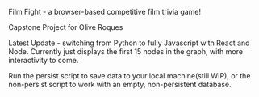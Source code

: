 Film Fight - a browser-based competitive film trivia game!


Capstone Project for Olive Roques

Latest Update - switching from Python to fully Javascript with React and Node. Currently just displays the first 15 nodes in the graph, with more interactivity to come.

Run the persist script to save data to your local machine(still WIP), or the non-persist script to work with an empty, non-persistent database.
